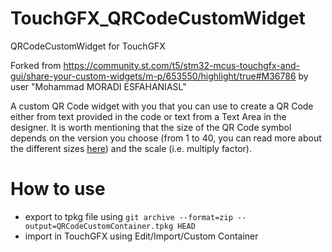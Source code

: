 # TouchGFX_QRCodeCustomWidget
QRCodeCustomWidget for TouchGFX

Forked from https://community.st.com/t5/stm32-mcus-touchgfx-and-gui/share-your-custom-widgets/m-p/653550/highlight/true#M36786
by user "Mohammad MORADI ESFAHANIASL"

A custom QR Code widget with you that you can use to create a QR Code either from text provided in the code or text from a Text Area in the designer. 
It is worth mentioning that the size of the QR Code symbol depends on the version you choose (from 1 to 40, you can read more about the different sizes [here](https://www.qrcode.com/en/about/version.html)) and the scale (i.e. multiply factor). 

# How to use

* export to tpkg file using `git archive --format=zip --output=QRCodeCustomContainer.tpkg HEAD`
* import in TouchGFX using Edit/Import/Custom Container


